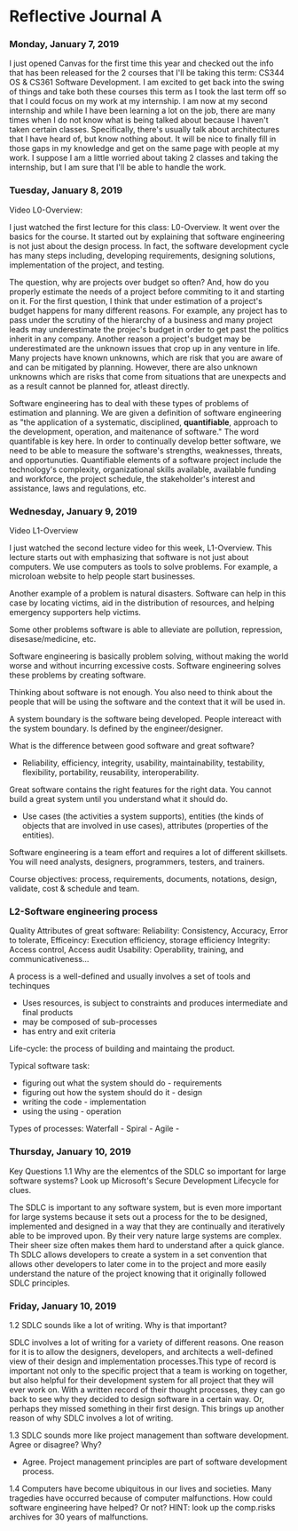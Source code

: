 # Reflective Journal A

### Monday, January 7, 2019
I just opened Canvas for the first time this year and checked out the info that has been released for the 2 courses that I'll be taking this term: CS344 OS & CS361 Software Development. I am excited to get back into the swing of things and take both these courses this term as I took the last term off so that I could focus on my work at my internship. I am now at my second internship and while I have been learning a lot on the job, there are many times when I do not know what is being talked about because I haven't taken certain classes. Specifically, there's usually talk about architectures that I have heard of, but know nothing about. It will be nice to finally fill in those gaps in my knowledge and get on the same page with people at my work. I suppose I am a little worried about taking 2 classes and taking the internship, but I am sure that I'll be able to handle the work.  

### Tuesday, January 8, 2019

Video L0-Overview:

I just watched the first lecture for this class: L0-Overview. It went over the basics for the course. It started out by explaining that software engineering is not just about the design process. In fact, the software development cycle has many steps including, developing requirements, designing solutions, implementation of the project, and testing. 

The question, why are projects over budget so often? And, how do you properly estimate the needs of a project before commiting to it and starting on it. For the first question, I think that under estimation of a project's budget happens for many different reasons. For example, any project has to pass under the scrutiny of the hierarchy of a business and many project leads may underestimate the projec's budget in order to get past the politics inherit in any company. Another reason a project's budget may be underestimated are the unknown issues that crop up in any venture in life. Many projects have known unknowns, which are risk that you are aware of and can be mitigated by planning. However, there are also unknown unknowns which are risks that come from situations that are unexpects and as a result cannot be planned for, atleast directly. 

Software engineering has to deal with these types of problems of estimation and planning. We are given a definition of software engineering as "the application of a systematic, disciplined, **quantifiable**, approach to the development, operation, and maitenance of software." The word quantifable is key here. In order to continually develop better software, we need to be able to measure the software's strengths, weaknesses, threats, and opportunuties. Quantifiable elements of a software project include the technology's complexity, organizational skills available, available funding and workforce, the project schedule, the stakeholder's interest and assistance, laws and regulations, etc.

### Wednesday, January 9, 2019

Video L1-Overview

I just watched the second lecture video for this week, L1-Overview. This lecture starts out with emphasizing that software is not just about computers. We use computers as tools to solve problems. For example, a microloan website to help people start businesses. 

Another example of a problem is natural disasters. Software can help in this case by locating victims, aid in the distribution of resources, and helping emergency supporters help victims. 

Some other problems software is able to alleviate are pollution, repression, disesase/medicine, etc.

Software engineering is basically problem solving, without making the world worse and without incurring excessive costs. Software engineering solves these problems by creating software.

Thinking about software is not enough. You also need to think about the people that will be using the software and the context that it will be used in. 

A system boundary is the software being developed. People intereact with the system boundary. Is defined by the engineer/designer. 

What is the difference between good software and great software?
- Reliability, efficiency, integrity, usability, maintainability, testability, flexibility, portability, reusability, interoperability.

Great software contains the right features for the right data. You cannot build a great system until you understand what it should do.
- Use cases (the activities a system supports), entities (the kinds of objects that are involved in use cases), attributes (properties of the entities).

Software engineering is a team effort and requires a lot of different skillsets. You will need analysts, designers, programmers, testers, and trainers. 

Course objectives: process, requirements, documents, notations, design, validate, cost & schedule and team.

### L2-Software engineering process

Quality Attributes of great software:
Reliability: Consistency, Accuracy, Error to tolerate,
Efficeincy: Execution efficiency, storage efficiency
Integrity: Access control, Access audit
Usability: Operability, training, and communicativeness...

A process is a well-defined and usually involves a set of tools and techinques
* Uses resources, is subject to constraints and produces intermediate and final products
* may be composed of sub-processes
* has entry and exit  criteria

Life-cycle: the process of building and maintaing the product. 

Typical software task:
* figuring out what the system should do - requirements
* figuring out how the system should do it - design
* writing the code - implementation
* using the using - operation

Types of processes:
Waterfall -
Spiral - 
Agile - 

### Thursday, January 10, 2019

Key Questions 1.1
Why are the elementcs of the SDLC so important for large software systems? Look up Microsoft's Secure Development Lifecycle for clues. 

The SDLC is important to any software system, but is even more important for large systems because it sets out a process for the to be designed, implemented and designed in a way that they are continually and iteratively able to be improved upon. By their very nature large systems are complex. Their sheer size often makes them hard to understand after a quick glance. Th SDLC allows developers to create a system in a set convention that allows other developers to later come in to the project and more easily understand the nature of the project knowing that it originally followed SDLC principles.


### Friday, January 10, 2019
1.2 SDLC sounds like a lot of writing. Why is that important?

SDLC involves a lot of writing for a variety of different reasons. One reason for it is to allow the designers, developers, and architects a well-defined view of their design and implementation processes.This type of record is important not only to the specific project that a team is working on together, but also helpful for their development system for all project that they will ever work on. With a written record of their thought processes, they can go back to see why they decided to design software in a certain way. Or, perhaps they missed something in their first design. This brings up another reason of why SDLC involves a lot of writing. 

1.3 SDLC sounds more like project management than software development. Agree or disagree? Why?
* Agree. Project management principles are part of software development process. 

1.4 Computers have become ubiquitous in our lives and societies. Many tragedies have occurred because of computer malfunctions. How could software engineering have helped? Or not? HINT: look up the comp.risks archives for 30 years of malfunctions.  
